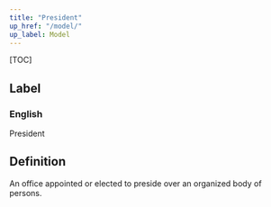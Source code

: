 ```yaml
---
title: "President"
up_href: "/model/"
up_label: Model
---
```


[TOC]

## Label

### English
President


## Definition
An office appointed or elected to preside over an organized body of persons. 


    
